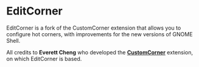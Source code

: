 # EditCorner
EditCorner is a fork of the CustomCorner extension that allows you to configure hot corners, with improvements for the new versions of GNOME Shell.

All credits to **Everett Cheng** who developed the [**CustomCorner**](https://gitlab.com/eccheng/customcorner) extension, on which EditCorner is based.
